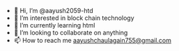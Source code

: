 - 👋 Hi, I’m @aayush2059-htd
- 👀 I’m interested in block chain technology
- 🌱 I’m currently learning html
- 💞️ I’m looking to collaborate on anything
- 📫 How to reach me aayushchaulagain755@gmail.com

<!---
aayush2059-htd/aayush2059-htd is a ✨ special ✨ repository because its `README.md` (this file) appears on your GitHub profile.
You can click the Preview link to take a look at your changes.
--->
